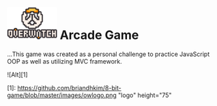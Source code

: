 
<h1> 
  <img src="https://github.com/briandhkim/8-bit-game/blob/master/images/owlogo.png?raw=true" height="75">
  Arcade Game
</h1>

...This game was created as a personal challenge to practice JavaScript OOP as well as utilizing MVC framework.

![Alt][1]

[1]: https://github.com/briandhkim/8-bit-game/blob/master/images/owlogo.png "logo" height="75"
